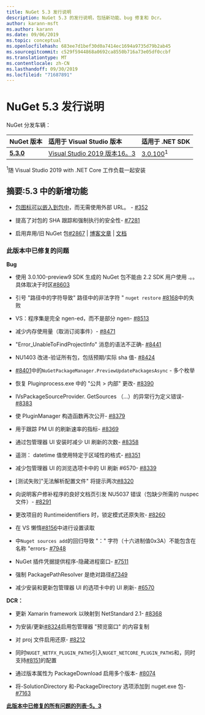 ```yaml
---
title: NuGet 5.3 发行说明
description: NuGet 5.3 的发行说明，包括新功能、bug 修复和 Dcr。
author: karann-msft
ms.author: karann
ms.date: 09/06/2019
ms.topic: conceptual
ms.openlocfilehash: 683ee7d1bef30d0a7414ec1694a9735d79b2ab45
ms.sourcegitcommit: c529f5944868a0692ca8550b716a73e05df0ccbf
ms.translationtype: MT
ms.contentlocale: zh-CN
ms.lasthandoff: 09/30/2019
ms.locfileid: "71687891"
---
```

# <a name="nuget-53-release-notes"></a>NuGet 5.3 发行说明

NuGet 分发车辆：

| NuGet 版本 | 适用于 Visual Studio 版本| 适用于 .NET SDK|
|:---|:---|:---|
| [**5.3.0**](https://nuget.org/downloads) | [Visual Studio 2019 版本16。3](https://visualstudio.microsoft.com/downloads/) | [3.0.100](https://dotnet.microsoft.com/download/dotnet-core/3.0)<sup>1</sup> |

<sup>1</sup>随 Visual Studio 2019 with .NET Core 工作负载一起安装

## <a name="summary-whats-new-in-53"></a>摘要:5.3 中的新增功能

* [包图标可以嵌入到包中](../reference/msbuild-targets.md#packing-an-icon-image-file)，而无需使用外部 URL。 - [#352](https://github.com/NuGet/Home/issues/352)

* 提高了对包的 SHA 跟踪和强制执行的安全性- [#7281](https://github.com/NuGet/Home/issues/7281)

* 启用弃用/旧 NuGet 包[#2867](https://github.com/NuGet/Home/issues/2867) | [博客文章](https://devblogs.microsoft.com/nuget/deprecating-packages-on-nuget-org/) | [文档](https://docs.microsoft.com/en-us/nuget/nuget-org/deprecate-packages)

### <a name="issues-fixed-in-this-release"></a>此版本中已修复的问题

**Bug**

* 使用 3.0.100-preview9 SDK 生成的 NuGet 包不能由 2.2 SDK 用户使用 .。。具体取决于时区[#8603](https://github.com/NuGet/Home/issues/8603)

* 引号 "路径中的字符导致" 路径中的非法字符 " `nuget restore` [#8168](https://github.com/NuGet/Home/issues/8168)中的失败

* VS：程序集是完全 ngen-ed，而不是部分 ngen- [#8513](https://github.com/NuGet/Home/issues/8513)

* 减少内存使用量（取消订阅事件）- [#8471](https://github.com/NuGet/Home/issues/8471)

* "Error_UnableToFindProjectInfo" 消息的语法不正确- [#8441](https://github.com/NuGet/Home/issues/8441)

* NU1403 改进-验证所有包，包括预期/实际 sha 值- [#8424](https://github.com/NuGet/Home/issues/8424)

* [#8401](https://github.com/NuGet/Home/issues/8401)中的`NuGetPackageManager.PreviewUpdatePackagesAsync`  - 多个枚举

* 恢复 Pluginprocess.exe 中的 "公共 > 内部" 更改- [#8390](https://github.com/NuGet/Home/issues/8390)

* IVsPackageSourceProvider. GetSources （...）的异常行为定义错误- [#8383](https://github.com/NuGet/Home/issues/8383)

* 使 PluginManager 构造函数再次公开- [#8379](https://github.com/NuGet/Home/issues/8379)

* 用于跟踪 PM UI 的刷新速率的指标- [#8369](https://github.com/NuGet/Home/issues/8369)

* 通过包管理器 UI 安装时减少 UI 刷新的次数- [#8358](https://github.com/NuGet/Home/issues/8358)

* 遥测： datetime 值使用特定于区域性的格式- [#8351](https://github.com/NuGet/Home/issues/8351)

* 减少包管理器 UI 的浏览选项卡中的 UI 刷新 #6570- [#8339](https://github.com/NuGet/Home/issues/8339)

* [测试失败]"无法解析配置文件" 将提示两次[#8320](https://github.com/NuGet/Home/issues/8320)

* 向说明客户修补程序的良好文档页引发 NU5037 错误（包缺少所需的 nuspec 文件）- [#8291](https://github.com/NuGet/Home/issues/8291)

* 更改项目的 Runtimeidentifiers 时，锁定模式还原失败- [#8260](https://github.com/NuGet/Home/issues/8260)

* 在 VS 懒惰[#8156](https://github.com/NuGet/Home/issues/8156)中进行设置读取

* 中`Nuget sources add`的回归导致 "：" 字符（十六进制值0x3A）不能包含在名称 "errors- [#7948](https://github.com/NuGet/Home/issues/7948)

* NuGet 插件凭据提供程序-隐藏进程窗口- [#7511](https://github.com/NuGet/Home/issues/7511)

* 强制 PackagePathResolver 是绝对路径[#7349](https://github.com/NuGet/Home/issues/7349)

* 减少安装和更新包管理器 UI 的选项卡中的 UI 刷新- [#6570](https://github.com/NuGet/Home/issues/6570)

**DCR：**

* 更新 Xamarin framework 以映射到 NetStandard 2.1- [#8368](https://github.com/NuGet/Home/issues/8368)

* 为安装/更新[#8324](https://github.com/NuGet/Home/issues/8324)启用包管理器 "预览窗口" 的内容复制

* 对 proj 文件启用还原- [#8212](https://github.com/NuGet/Home/issues/8212)

* 同时`NUGET_NETFX_PLUGIN_PATHS`引入`NUGET_NETCORE_PLUGIN_PATHS`和，同时支持[#8151](https://github.com/NuGet/Home/issues/8151)的配置

* 通过版本属性为 PackageDownload 启用多个版本- [#8074](https://github.com/NuGet/Home/issues/8074)

* 将-SolutionDirectory 和-PackageDirectory 选项添加到 nuget.exe 包- [#7163](https://github.com/NuGet/Home/issues/7163)

**[此版本中已修复的所有问题的列表-5。3](https://github.com/nuget/home/issues?q=is%3Aissue+is%3Aclosed+milestone%3A%225.3")**
